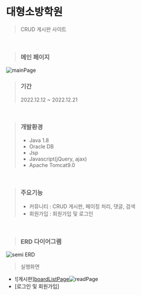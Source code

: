# 대형소방학원
> CRUD 게시판 사이트

<br>

> ### 메인 페이지

![mainPage](https://user-images.githubusercontent.com/114133335/224035100-6a8cb2c9-18cd-4ae7-98dc-010a701c5b7b.jpg)
<br>

> ### 기간
> 2022.12.12 ~ 2022.12.21
<br>

> ### 개발환경
> * Java 1.8
> * Oracle DB
> * Jsp
> * Javascript(jQuery, ajax)
> * Apache Tomcat9.0
<br>

> ### 주요기능
> * 커뮤니티 : CRUD 게시판, 페이징 처리, 댓글, 검색
> * 회원가입 : 회원가입 및 로그인
<br>

> ### ERD 다이어그램

![semi ERD](https://user-images.githubusercontent.com/114133335/224040423-f6ae1c51-f780-4454-98f9-4e4a5046c48b.JPG)
<br>

> 실행화면
* ![게시판][boardListPage](https://user-images.githubusercontent.com/114133335/224043093-e6847ad8-c117-4b9f-92f7-643469e18d6a.jpg)![readPage](https://user-images.githubusercontent.com/114133335/224043144-e4d53eb4-1c02-4b1b-a285-1e1fc9329138.jpg)
* [로그인 및 회원가입]
